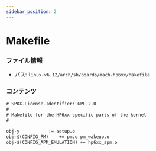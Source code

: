 ```yaml
---
sidebar_position: 2
---
```

# Makefile

### ファイル情報

- パス: `linux-v6.12/arch/sh/boards/mach-hp6xx/Makefile`

### コンテンツ

```txt
# SPDX-License-Identifier: GPL-2.0
#
# Makefile for the HP6xx specific parts of the kernel
#

obj-y			:= setup.o
obj-$(CONFIG_PM)	+= pm.o pm_wakeup.o
obj-$(CONFIG_APM_EMULATION)	+= hp6xx_apm.o

```
